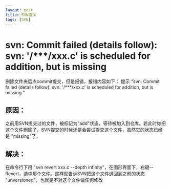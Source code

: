 ```yaml
---
layout: post
title: SVN错误
tags: [SVN]
---
```




# svn: Commit failed (details follow): svn: '/***/xxx.c' is scheduled for addition, but is missing 

删除文件夹后点commit提交，但是报错，报错内容如下：
提示 "svn: Commit failed (details follow): svn: '/***/xxx.c' is scheduled for addition, but is missing "

## 原因：
之前用SVN提交过的文件，被标记为"add"状态，等待被加入到仓库。若此时你把这个文件删除了，SVN提交的时候还是会尝试提交这个文件，虽然它的状态已经是 "missing"了。

## 解决：
在命令行下用 "svn revert xxx.c --depth infinity"，在图形界面下，右键--Revert，选中那个文件。这样就告诉SVN把这个文件退回到之前的状态 "unversioned"，也就是不对这个文件做任何修改